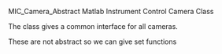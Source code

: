 
MIC_Camera_Abstract Matlab Instrument Control Camera Class

The class gives a common interface for all cameras.


These are not abstract so we can give set functions
